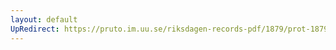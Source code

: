 ```yaml
---
layout: default
UpRedirect: https://pruto.im.uu.se/riksdagen-records-pdf/1879/prot-1879--fk--021/prot-1879--fk--021_039.pdf
---
```

